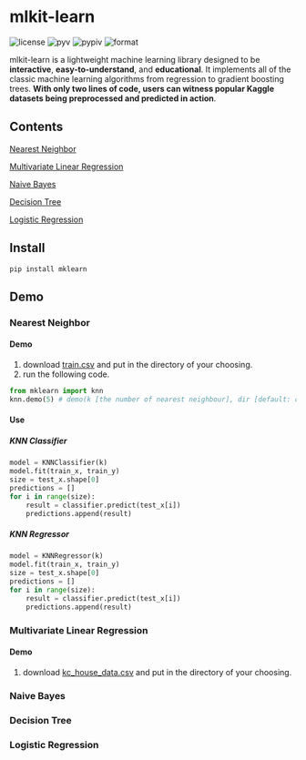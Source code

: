 mlkit-learn
===========
![license](https://img.shields.io/github/license/ryanxjhan/mlkit-learn.svg)
![pyv](https://img.shields.io/pypi/pyversions/mklearn.svg)
![pypiv](https://img.shields.io/pypi/v/mklearn.svg?color=green)
![format](https://img.shields.io/pypi/format/mklearn.svg)

mlkit-learn is a lightweight machine learning library designed to be **interactive**, **easy-to-understand**, and **educational**. It implements all of the classic machine learning algorithms from regression to gradient boosting trees. **With only two lines of code, users can witness popular Kaggle datasets being preprocessed and predicted in action**.


## Contents
[Nearest Neighbor](#nearest-neighbor)

[Multivariate Linear Regression](#multivariate-linear-regression)

[Naive Bayes](#naive-bayes)

[Decision Tree](#decision-tree)

[Logistic Regression](#logistic-regression)


## Install
`pip install mklearn`


## Demo


### Nearest Neighbor
#### Demo
1. download [train.csv](https://www.kaggle.com/c/digit-recognizer/data) and put in the directory of your choosing.
2. run the following code.
```python
from mklearn import knn
knn.demo(5) # demo(k [the number of nearest neighbour], dir [default: current directory], row [default: first 5000 rows]
```
#### Use

##### KNN Classifier

```python
model = KNNClassifier(k)
model.fit(train_x, train_y)
size = test_x.shape[0]
predictions = []
for i in range(size):
    result = classifier.predict(test_x[i])
    predictions.append(result)
```

##### KNN Regressor

```python
model = KNNRegressor(k)
model.fit(train_x, train_y)
size = test_x.shape[0]
predictions = []
for i in range(size):
    result = classifier.predict(test_x[i])
    predictions.append(result)
```

### Multivariate Linear Regression
#### Demo
1. download [kc_house_data.csv](https://www.kaggle.com/harlfoxem/housesalesprediction/download#kc_house_data.csv) and put in the directory of your choosing.
### Naive Bayes
### Decision Tree
### Logistic Regression



